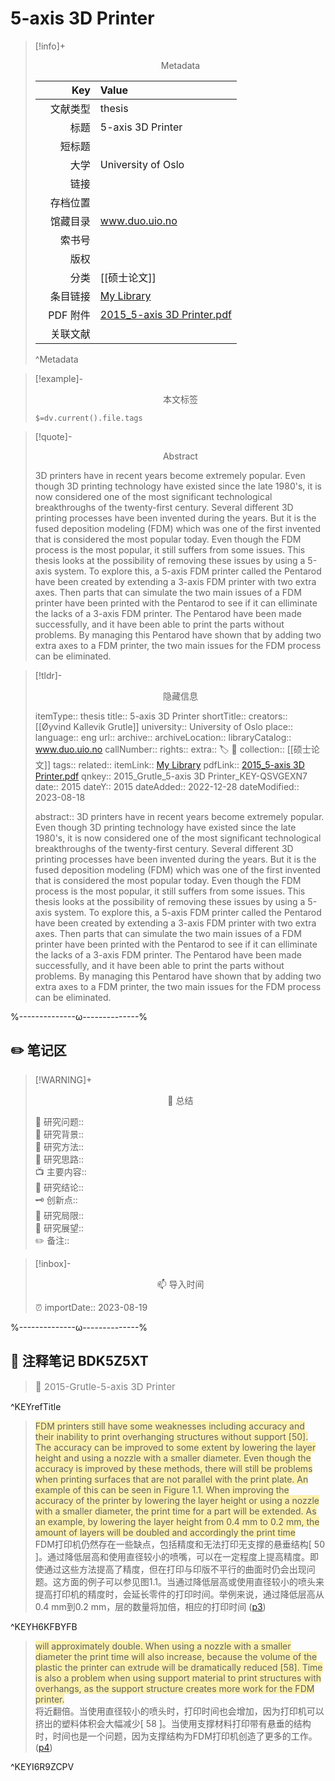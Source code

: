 # 5-axis 3D Printer
> [!info]+ <center>Metadata</center>
> 
> |<div style="width: 5em">Key</div>|Value|
> |--:|:--|
> |文献类型|thesis|
> |标题|5-axis 3D Printer|
> |短标题||
> |大学|University of Oslo|
> |链接||
> |存档位置||
> |馆藏目录|www.duo.uio.no|
> |索书号||
> |版权||
> |分类|[[硕士论文]]|
> |条目链接|[My Library](zotero://select/library/items/QSVGEXN7)|
> |PDF 附件|[2015_5-axis 3D Printer.pdf](zotero://open-pdf/library/items/BDK5Z5XT)|
> |关联文献||
> ^Metadata

> [!example]- <center>本文标签</center>
> 
> `$=dv.current().file.tags`

> [!quote]- <center>Abstract</center>
> 
> 3D printers have in recent years become extremely popular. Even though 3D printing technology have existed since the late 1980's, it is now considered one of the most significant technological breakthroughs of the twenty-first century. Several different 3D printing processes have been invented during the years. But it is the fused deposition modeling (FDM) which was one of the first invented that is considered the most popular today. Even though the FDM process is the most popular, it still suffers from some issues. This thesis looks at the possibility of removing these issues by using a 5-axis system. To explore this, a 5-axis FDM printer called the Pentarod have been created by extending a 3-axis FDM printer with two extra axes. Then parts that can simulate the two main issues of a FDM printer have been printed with the Pentarod to see if it can elliminate the lacks of a 3-axis FDM printer. The Pentarod have been made successfully, and it have been able to print the parts without problems. By managing this Pentarod have shown that by adding two extra axes to a FDM printer, the two main issues for the FDM process can be eliminated.

> [!tldr]- <center>隐藏信息</center>
> 
> itemType:: thesis
> title:: 5-axis 3D Printer
> shortTitle:: 
> creators:: [[Øyvind Kallevik Grutle]]
> university:: University of Oslo
> place:: 
> language:: eng
> url:: 
> archive:: 
> archiveLocation:: 
> libraryCatalog:: www.duo.uio.no
> callNumber:: 
> rights:: 
> extra:: 🏷️ 📒
> collection:: [[硕士论文]]
> tags:: 
> related:: 
> itemLink:: [My Library](zotero://select/library/items/QSVGEXN7)
> pdfLink:: [2015_5-axis 3D Printer.pdf](zotero://open-pdf/library/items/BDK5Z5XT)
> qnkey:: 2015_Grutle_5-axis 3D Printer_KEY-QSVGEXN7
> date:: 2015
> dateY:: 2015
> dateAdded:: 2022-12-28
> dateModified:: 2023-08-18
> 
> abstract:: 3D printers have in recent years become extremely popular. Even though 3D printing technology have existed since the late 1980's, it is now considered one of the most significant technological breakthroughs of the twenty-first century. Several different 3D printing processes have been invented during the years. But it is the fused deposition modeling (FDM) which was one of the first invented that is considered the most popular today. Even though the FDM process is the most popular, it still suffers from some issues. This thesis looks at the possibility of removing these issues by using a 5-axis system. To explore this, a 5-axis FDM printer called the Pentarod have been created by extending a 3-axis FDM printer with two extra axes. Then parts that can simulate the two main issues of a FDM printer have been printed with the Pentarod to see if it can elliminate the lacks of a 3-axis FDM printer. The Pentarod have been made successfully, and it have been able to print the parts without problems. By managing this Pentarod have shown that by adding two extra axes to a FDM printer, the two main issues for the FDM process can be eliminated.


%--------------ω--------------%

## ✏️ 笔记区

> [!WARNING]+ <center>🐣 总结</center>  
>
>🎯 研究问题::  
>🔎 研究背景::  
>🚀 研究方法::  
>🐔 研究思路::  
>📺 主要内容::  
>🎉 研究结论::  
>🗝️ 创新点::  
>💩 研究局限::  
>🐾 研究展望::  
>✏️ 备注::  

> [!inbox]- <center>📫 导入时间</center>
>
> ⏰ importDate:: 2023-08-19

%--------------ω--------------%

## 📝 注释笔记 BDK5Z5XT

> <span style="font-size: 15px;color: gray">📍 2015-Grutle-5-axis 3D Printer</span>

^KEYrefTitle

> <span class="highlight" style="background-color: #ffd40050">FDM printers still have some weaknesses including accuracy and their inability to print overhanging structures without support [50]. The accuracy can be improved to some extent by lowering the layer height and using a nozzle with a smaller diameter. Even though the accuracy is improved by these methods, there will still be problems when printing surfaces that are not parallel with the print plate. An example of this can be seen in Figure 1.1. When improving the accuracy of the printer by lowering the layer height or using a nozzle with a smaller diameter, the print time for a part will be extended. As an example, by lowering the layer height from 0.4 mm to 0.2 mm, the amount of layers will be doubled and accordingly the print time</span>  
> FDM打印机仍然存在一些缺点，包括精度和无法打印无支撑的悬垂结构[ 50 ]。通过降低层高和使用直径较小的喷嘴，可以在一定程度上提高精度。即使通过这些方法提高了精度，但在打印与印版不平行的曲面时仍会出现问题。这方面的例子可以参见图1.1。当通过降低层高或使用直径较小的喷头来提高打印机的精度时，会延长零件的打印时间。举例来说，通过降低层高从0.4 mm到0.2 mm，层的数量将加倍，相应的打印时间 ([p3](zotero://open-pdf/library/items/BDK5Z5XT?page=3&annotation=H6KFBYFB))

^KEYH6KFBYFB

> <span class="highlight" style="background-color: #ffd40050">will approximately double. When using a nozzle with a smaller diameter the print time will also increase, because the volume of the plastic the printer can extrude will be dramatically reduced [58]. Time is also a problem when using support material to print structures with overhangs, as the support structure creates more work for the FDM printer.</span>  
> 将近翻倍。当使用直径较小的喷头时，打印时间也会增加，因为打印机可以挤出的塑料体积会大幅减少[ 58 ]。当使用支撑材料打印带有悬垂的结构时，时间也是一个问题，因为支撑结构为FDM打印机创造了更多的工作。 ([p4](zotero://open-pdf/library/items/BDK5Z5XT?page=4&annotation=I6R9ZCPV))

^KEYI6R9ZCPV


